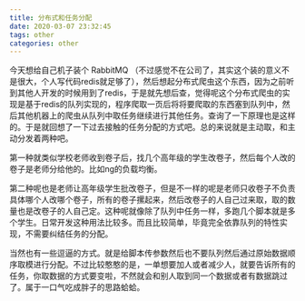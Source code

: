 ```yaml
---
title: 分布式和任务分配
date: 2020-03-07 23:32:45
tags: other
categories: other
---
```


今天想给自己机子装个 RabbitMQ （不过感觉不在公司了，其实这个装的意义不是很大，个人写代码redis就足够了），然后想起分布式爬虫这个东西，因为之前听到其他人开发的时候用到了redis，于是就先想后查，觉得呢这个分布式爬虫的实现是基于redis的队列实现的，程序爬取一页后将将要爬取的东西塞到队列中，然后其他机器上的爬虫从队列中取任务继续进行其他任务。查询了一下原理也是这样的。于是就回想了一下过去接触的任务分配的方式吧。总的来说就是主动取，和主动分发着两种吧。

第一种就类似学校老师收到卷子后，找几个高年级的学生改卷子，然后每个人改的卷子是老师分给他的。比如ng的负载均衡。

第二种呢也是老师让高年级学生批改卷子，但是不一样的呢是老师只收卷子不负责具体哪个人改哪个卷子，所有的卷子摞起来，然后改卷子的人自己过来取，取的数量也是改卷子的人自己定。这种呢就像除了队列中任务一样，多跑几个脚本就是多个学生。日常开发这种用法比较多。而且比较简单，毕竟完全依靠队列的特性实现，不需要纠结任务的分配。

当然也有一些逗逼的方式。就是给脚本传参数然后也不要队列然后通过原始数据顺序取模进行分配。不过比较憨憨的是，一单想要加人或者减少人，就要告诉所有的任务，你取数据的方式要变啦，不然就会和别人取到同一个数据或者有数据跳过了。属于一口气吃成胖子的思路蛤蛤。


<!--more-->


